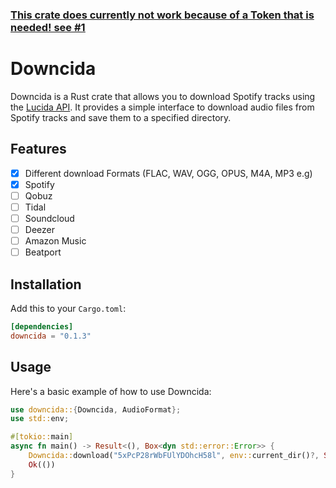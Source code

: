 ### <ins>**This crate does currently not work because of a Token that is needed! see [#1](https://github.com/0PandaDEV/downcida/issues/1)**</ins>

# Downcida

Downcida is a Rust crate that allows you to download Spotify tracks using the [Lucida API](https://lucida.to/). It provides a simple interface to download audio files from Spotify tracks and save them to a specified directory.

## Features

- [x] Different download Formats (FLAC, WAV, OGG, OPUS, M4A, MP3 e.g)
- [x] Spotify
- [ ] Qobuz
- [ ] Tidal
- [ ] Soundcloud
- [ ] Deezer
- [ ] Amazon Music
- [ ] Beatport

## Installation

Add this to your `Cargo.toml`:

```toml
[dependencies]
downcida = "0.1.3"
```

## Usage

Here's a basic example of how to use Downcida:

```rs
use downcida::{Downcida, AudioFormat};
use std::env;

#[tokio::main]
async fn main() -> Result<(), Box<dyn std::error::Error>> {
    Downcida::download("5xPcP28rWbFUlYDOhcH58l", env::current_dir()?, Some("US"), AudioFormat::FLAC).await?;
    Ok(())
}
```
